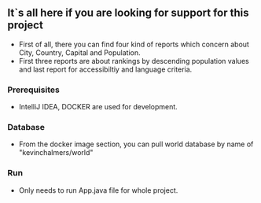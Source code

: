 ## It`s all here if you are looking for support for this project
- First of all, there you can find four kind of reports which concern about City, Country, Capital and Population.
- First three reports are about rankings by descending population values and last report for accessibiltiy and language criteria. 

### Prerequisites
* IntelliJ IDEA, DOCKER are used for development. 

### Database
* From the docker image section, you can pull world database by name of "kevinchalmers/world"

### Run 
* Only needs to run App.java file for whole project.
